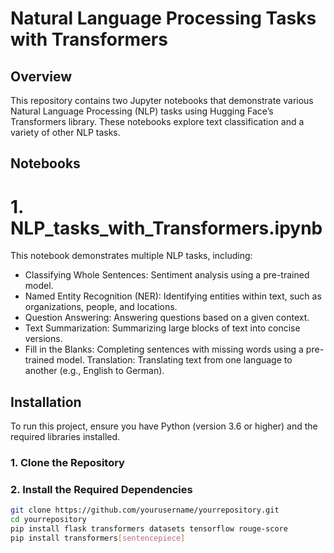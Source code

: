 # **Natural Language Processing Tasks with Transformers**

## **Overview**

This repository contains two Jupyter notebooks that demonstrate various Natural Language Processing (NLP) tasks using Hugging Face’s Transformers library. These notebooks explore text classification and a variety of other NLP tasks.
## Notebooks
# 1. NLP_tasks_with_Transformers.ipynb
This notebook demonstrates multiple NLP tasks, including:

- Classifying Whole Sentences: Sentiment analysis using a pre-trained model.
- Named Entity Recognition (NER): Identifying entities within text, such as organizations, people, and locations.
- Question Answering: Answering questions based on a given context.
- Text Summarization: Summarizing large blocks of text into concise versions.
- Fill in the Blanks: Completing sentences with missing words using a pre-trained model.
Translation: Translating text from one language to another (e.g., English to German).

## **Installation**

To run this project, ensure you have Python (version 3.6 or higher) and the required libraries installed.

### 1. **Clone the Repository**
### 2. Install the Required Dependencies
```bash
git clone https://github.com/yourusername/yourrepository.git
cd yourrepository
pip install flask transformers datasets tensorflow rouge-score
pip install transformers[sentencepiece]
